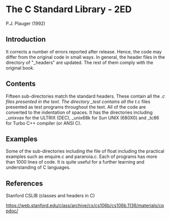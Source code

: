 # The C Standard Library - 2ED
P.J. Plauger (1992)

## Introduction

It corrects a number of errors reported after release. Hence, the code may 
differ from the original code in small ways. In general, the header files in 
the directory of "_headers" are updated. The rest of them comply with the 
original book. 

## Contents

Fifteen sub-directories match the standard headers. These contain all the *.c 
files presented in the text. The directory _test contains all the t*.c files 
presented as test programs throughout the text. All of the code are converted 
to the indentation of spaces. It has the directories including _unixvax for 
the ULTRIX (DEC), _unix68k for Sun UNIX (680X0) and _tc86 for Turbo C++ compiler
(or ANSI C).

## Examples

Some of the sub-directories including the file of float including the practical 
examples such as enquire.c and paranoia.c. Each of programs has more than 1000
lines of code. It is quite useful for a further learning and understanding of C 
languages. 

## References

Stanford CSLIB (classes and headers in C)

https://web.stanford.edu/class/archive/cs/cs106b/cs106b.1136/materials/cppdoc/
